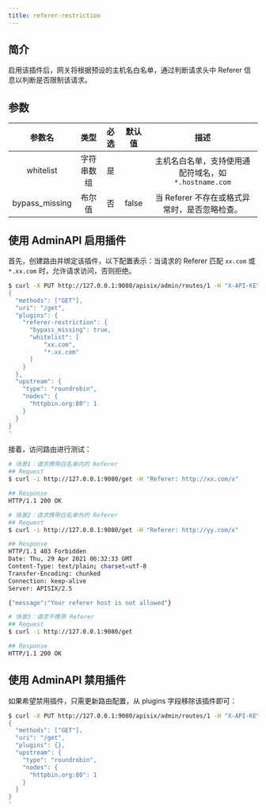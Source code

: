 ```yaml
---
title: referer-restriction
---
```


<!--
#
# Licensed to the Apache Software Foundation (ASF) under one or more
# contributor license agreements.  See the NOTICE file distributed with
# this work for additional information regarding copyright ownership.
# The ASF licenses this file to You under the Apache License, Version 2.0
# (the "License"); you may not use this file except in compliance with
# the License.  You may obtain a copy of the License at
#
#     http://www.apache.org/licenses/LICENSE-2.0
#
# Unless required by applicable law or agreed to in writing, software
# distributed under the License is distributed on an "AS IS" BASIS,
# WITHOUT WARRANTIES OR CONDITIONS OF ANY KIND, either express or implied.
# See the License for the specific language governing permissions and
# limitations under the License.
#
-->

## 简介

启用该插件后，网关将根据预设的主机名白名单，通过判断请求头中 Referer 信息以判断是否限制该请求。

## 参数

|     参数名     |    类型    | 必选  | 默认值 |                         描述                          |
| :------------: | :--------: | :---: | :----: | :---------------------------------------------------: |
|   whitelist    | 字符串数组 |  是   |        | 主机名白名单，支持使用通配符域名，如 `*.hostname.com` |
| bypass_missing |   布尔值   |  否   | false  |     当 Referer 不存在或格式异常时，是否忽略检查。     |

## 使用 AdminAPI 启用插件

首先，创建路由并绑定该插件，以下配置表示：当请求的 Referer 匹配 `xx.com` 或 `*.xx.com` 时，允许请求访问，否则拒绝。

```bash
$ curl -X PUT http://127.0.0.1:9080/apisix/admin/routes/1 -H "X-API-KEY: edd1c9f034335f136f87ad84b625c8f1" -d '
{
  "methods": ["GET"],
  "uri": "/get",
  "plugins": {
    "referer-restriction": {
      "bypass_missing": true,
      "whitelist": [
          "xx.com",
          "*.xx.com"
      ]
    }
  },
  "upstream": {
    "type": "roundrobin",
    "nodes": {
      "httpbin.org:80": 1
    }
  }
}
'
```

接着，访问路由进行测试：

```bash
# 场景1：请求携带白名单内的 Referer
## Request
$ curl -i http://127.0.0.1:9080/get -H "Referer: http://xx.com/x"

## Response
HTTP/1.1 200 OK

# 场景2：请求携带白名单外的 Referer
## Request
$ curl -i http://127.0.0.1:9080/get -H "Referer: http://yy.com/x"

## Response
HTTP/1.1 403 Forbidden
Date: Thu, 29 Apr 2021 06:32:33 GMT
Content-Type: text/plain; charset=utf-8
Transfer-Encoding: chunked
Connection: keep-alive
Server: APISIX/2.5

{"message":"Your referer host is not allowed"}

# 场景3：请求不携带 Referer
## Request
$ curl -i http://127.0.0.1:9080/get

## Response
HTTP/1.1 200 OK
```

## 使用 AdminAPI 禁用插件

如果希望禁用插件，只需更新路由配置，从 plugins 字段移除该插件即可：

```bash
$ curl -X PUT http://127.0.0.1:9080/apisix/admin/routes/1 -H "X-API-KEY: edd1c9f034335f136f87ad84b625c8f1" -d '
{
  "methods": ["GET"],
  "uri": "/get",
  "plugins": {},
  "upstream": {
    "type": "roundrobin",
    "nodes": {
      "httpbin.org:80": 1
    }
  }
}
'
```